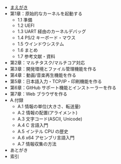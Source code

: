 
* [まえがき](README.md)
* 第1章：原始的なカーネルを起動する
    * 1.1 準備
    * 1.2 UEFI
    * 1.3 UART 経由のカーネルデバッグ
    * 1.4 PS/2 キーボード・マウス
    * 1.5 ウインドウシステム
    * 1.6 まとめ
    * 1.7 参考文献・資料
* 第2章：マルチタスク/マルチコア対応
* 第3章：開発環境とファイル管理機能を作る
* 第4章：動画/音楽再生機能を作る
* 第5章：日本語入力・TCP/IP・印刷機能を作る
* 第6章：GitHub サポート機能とインストーラーを作る
* 第7章：Web ブラウザを作る
* A.付録
    * A.1 情報の単位(大きさ、転送量)
    * A.2 情報の配置(アライメント)
    * A.3 文字コード(ASCII, Unicode)
    * A.4 C 言語入門
    * A.5 インテル CPU の歴史
    * A.6 x64 アセンブリ言語入門
    * A.7 情報収集の方法
* あとがき
* 索引

